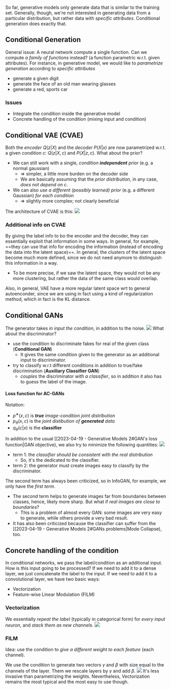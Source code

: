 So far, generative models only generate data that is similar to the training set. Generally, though, we're not interested in generating data from a particular distribution, but rather data with _specific attributes_. Conditional generation does exactly that. 

## Conditional Generation
General issue: A neural network compute a single function. Can we compute _a family of functions_ instead? (a function parametric w.r.t. given attributes).
For instance, in generative model, we would like to _parametrize generation_ according to _specific attributes_ 
- generate a given digit 
- generate the face of an old man wearing glasses 
- generate a red, sports car

### Issues
- Integrate the condition inside the generative model 
- Concrete handling of the condition (mixing input and condition)

## Conditional VAE (CVAE)
Both the _encoder_ $Q(z|X)$ and the _decoder_ $P(X|x)$ are now parametrized w.r.t. a given _condition_ $c$: $Q(z|X, c)$ and $P(X|z, c)$. 
What about the prior? 
- We can still work with a single, _condition __independent__ prior_ (e.g. a normal gaussian) 
	- ⇒ simpler, a little more burden on the decoder side 
	- We are basically assuming that the _prior distribution_, in any case, _does not depend on_ $c$. 
- We can also _use a different (possibly learned) prior_ (e.g. a different Gaussian) _for each condition_ 
	- ⇒ slightly more complex; not clearly beneficial

The architecture of CVAE is this:
![](cvae-arch.png)

### Additional info on CVAE 
By giving the label info to bo the encoder and the decoder, they can essentially exploit that information in some ways. In general, for example, ==they can use that info for encoding the information (instead of encoding the data into the latent space)==.
In general, the clusters of the latent space become much more defined, since we do not need anymore to distinguish this information in a way.  
- To be more precise, if we saw the latent space, they would not be any more clustering, but rather the data of the same class would overlap. 

Also, in general, VAE have a more regular latent space wrt to general autoenconder, since we are using in fact using a kind of regularization method, which in fact is the KL distance.

## Conditional GANs 
The generator takes _in input the condition_, in addition to the noise.
![](cond-gans.png)
What about the discriminator?
- use the condition to discriminate fakes for real of the given class (__Conditional GAN__)
	- It gives the same condition given to the generator as an additional input to discriminator. 
- try to classify w.r.t different conditions in addition to true/fake discrimination (__Auxiliary Classifier GAN__)
	- _couples_ the discriminator _with a classifier_, so in addition it also has to guess the label of the image. 

#### Loss function for AC-GANs
Notation:
- $p^∗(x, c)$ is ___true__ image-condition joint distribution_
- $p_θ(x, c)$ is the _joint distibution of __generated__ data_
- $q_θ(c|x)$ is the __classifier__

In addition to the usual [[2023-04-19 - Generative Models 2#GAN's loss function|GAN objective), we also try to minimize the following quantities:
![](loss-function.png)
- term 1: the _classifier should be consistent with the real distribution_
	- So, it's the dedicated to the classifier.
- term 2: the generator must create images easy to classify by the discriminator. 

The second term has always been criticized, so in InfoGAN, for example, we only have the _first term_. 
- The second term helps to generate images far from boundaries between classes, hence, likely more sharp. But what if _real images are close to boundaries_?
	- This is a problem of almost every GAN: some images are very easy to generate, while others provide a very bad result. 
- It has also been criticized because the classifier can suffer from the [[2023-04-19 - Generative Models 2#GANs problems|Mode Collapse), too.

## Concrete handling of the condition 
In conditional networks, we pass the label/condition as an additional input. How is this input going to be processed? If we need to add it to a dense layer, we just concatenate the label to the input. If we need to add it to a convolutional layer, we have two basic ways: 
- Vectorization 
- Feature-wise Linear Modulation (FILM)

### Vectorization
We essentially _repeat the label_ (typically in categorical form) for _every input neuron_, and _stack them as new channels_.
![](vectorization.png)

### FILM 
Idea: use the condition to _give a different weight to each feature_ (each channel).

We use the condition to generate two vectors $γ$ and $β$ with size equal to the channels of the layer. Them we rescale layers by $γ$ and add $β$.
![](film.png)
It's less invasive than parametrizing the weights. Nevertheless, Vectorization remains the most typical and the most easy to use though. 
